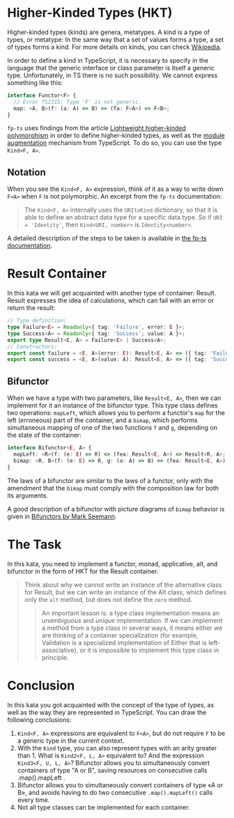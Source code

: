 # Higher-Kinded Types (HKT)

Higher-kinded types (kinds) are genera, metatypes. A kind is a type of types, or metatype: In the same way that a set of values forms a type, a set of types forms a kind. For more details on kinds, you can check [Wikipedia](https://en.wikipedia.org/wiki/Kind_(type_theory)).

In order to define a kind in TypeScript, it is necessary to specify in the language that the generic interface or class parameter is itself a generic type. Unfortunately, in TS there is no such possibility. We cannot express something like this:

```ts
interface Functor<F> {
  // Error TS2315: Type 'F' is not generic.
  map: <A, B>(f: (a: A) => B) => (fa: F<A>) => F<B>;
}
```

`fp-ts` uses findings from the article [Lightweight higher-kinded polymorphism](https://www.cl.cam.ac.uk/~jdy22/papers/lightweight-higher-kinded-polymorphism.pdf) in order to define higher-kinded types, as well as the [module augmentation](https://www.typescriptlang.org/docs/handbook/declaration-merging.html) mechanism from TypeScript. To do so, you can use the type `Kind<F, A>`.

## Notation

When you see the `Kind<F, A>` expression, think of it as a way to write down `F<A>` when `F` is not polymorphic.
An excerpt from the `fp-ts` documentation:

> The `Kind<F, A>` internally uses the `URItoKind` dictionary, so that it is able to define an abstract data type for a specific data type. So if `URI = 'Identity'`, then `Kind<URI, number>` is `Identity<number>`.

A detailed description of the steps to be taken is available in [the fp-ts documentation](https://gcanti.github.io/fp-ts/recipes/HKT.html).

# Result Container

In this kata we will get acquainted with another type of container: Result. Result expresses the idea of ​​calculations, which can fail with an error or return the result:

```ts
// Type definition:
type Failure<E> = Readonly<{ tag: 'Failure', error: E }>;
type Success<A> = Readonly<{ tag: 'Success'; value: A }>;
export type Result<E, A> = Failure<E> | Success<A>;
// Constructors:
export const failure = <E, A>(error: E): Result<E, A> => ({ tag: 'Failure', error });
export const success = <E, A>(value: A): Result<E, A> => ({ tag: 'Success', value });
```

## Bifunctor

When we have a type with two parameters, like `Result<E, A>`, then we can implement for it an instance of the bifunctor type. This type class defines two operations: `mapLeft`, which allows you to perform a functor's `map` for the left (erroneous) part of the container, and a `bimap`, which performs simultaneous mapping of one of the two functions `f` and `g`, depending on the state of the container:

```ts
interface Bifunctor<E, A> {
  mapLeft: <R>(f: (e: E) => R) => (fea: Result<E, A>) => Result<R, A>;
  bimap: <R, B>(f: (e: E) => R, g: (a: A) => B) => (fea: Result<E, A>) => Result<R, B>;
}
```

The laws of a bifunctor are similar to the laws of a functor, only with the amendment that the `bimap` must comply with the composition law for both its arguments.

A good description of a bifunctor with picture diagrams of `bimap` behavior is given in [Bifunctors by Mark Seemann](https://blog.ploeh.dk/2018/12/24/bifunctors/).

# The Task

In this kata, you need to implement a functor, monad, applicative, alt, and bifunctor in the form of HKT for the Result container.

> Think about why we cannot write an instance of the alternative class for Result, but we can write an instance of the Alt class, which defines only the `alt` method, but does not define the `zero` method.
>> An important lesson is: a type class implementation means an *unambiguous* and *unique* implementation. If we can implement a method from a type class in several ways, it means either we are thinking of a container specialization (for example, Validation is a specialized implementation of Either that is left-associative), or it is impossible to implement this type class in principle.

# Conclusion

In this kata you got acquainted with the concept of the type of types, as well as the way they are represented in TypeScript. You can draw the following conclusions:
1. `Kind<F, A>` expressions are equivalent to `F<A>`, but do not require `F` to be a generic type in the current context.
2. With the `Kind` type, you can also represent types with an arity greater than 1. What is `Kind2<F, L, A>` equivalent to? And the expression `Kind3<F, U, L, A>`?
Bifunctor allows you to simultaneously convert containers of type "A or B", saving resources on consecutive calls .map().mapLeft .
3. Bifunctor allows you to simultaneously convert containers of type «A or B», and avoids having to do two consecutive `.map().mapLeft()` calls every time.
4. Not all type classes can be implemented for each container.
